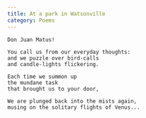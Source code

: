 ```yaml
---
title: At a park in Watsonville
category: Poems
---
```


    Don Juan Matus!

    You call us from our everyday thoughts:
    and we puzzle over bird-calls
    and candle-lights flickering.

    Each time we summon up
    the mundane task
    that brought us to your door,

    We are plunged back into the mists again,
    musing on the solitary flights of Venus...


